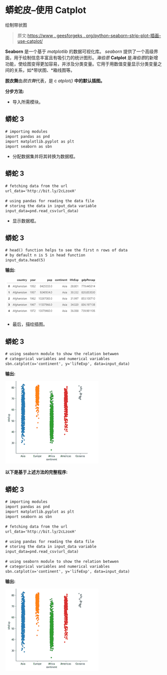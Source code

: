 # 蟒蛇皮–使用 Catplot

绘制带状图

> 原文:[https://www . geesforgeks . org/python-seaborn-strip-plot-插画-use-catplot/](https://www.geeksforgeeks.org/python-seaborn-strip-plot-illustration-using-catplot/)

**Seaborn** 是一个基于 *matplotlib* 的数据可视化库。 *seaborn* 提供了一个高级界面，用于绘制信息丰富且有吸引力的统计图形。*海伯恩* **Catplot** 是*海伯恩*的新增功能，使绘图变得更加容易，并涉及分类变量。它用于用数值变量显示分类变量之间的关系，如*带状图、*箱线图等。

**脱衣舞**由*脱衣舞*代表，是 c *atplot()* **中的默认插图。**

**分步方法:**

*   导入所需模块。

## 蟒蛇 3

```
# importing modules
import pandas as pnd
import matplotlib.pyplot as plt
import seaborn as sbn
```

*   分配数据集并将其转换为数据框。

## 蟒蛇 3

```
# fetching data from the url
url_data='http://bit.ly/2cLzoxH'

# using pandas for reading the data file
# storing the data in input_data variable
input_data=pnd.read_csv(url_data)
```

*   显示数据框。

## 蟒蛇 3

```
# head() function helps to see the first n rows of data
# by default n is 5 in head function
input_data.head(5)
```

**输出:**

![](img/9ae03960fa99a3f98da3f740de948ff4.png)

*   最后，描绘插图。

## 蟒蛇 3

```
# using seaborn module to show the relation betwwen 
# categorical variables and numerical variables
sbn.catplot(x='continent', y='lifeExp', data=input_data)
```

**输出:**

![](img/a9ecaf05b44c3e25f49b3404c08e8c03.png)

**以下是基于上述方法的完整程序:**

## 蟒蛇 3

```
# importing modules
import pandas as pnd
import matplotlib.pyplot as plt
import seaborn as sbn

# fetching data from the url
url_data='http://bit.ly/2cLzoxH'

# using pandas for reading the data file
# storing the data in input_data variable
input_data=pnd.read_csv(url_data)

# using seaborn module to show the relation betwwen 
# categorical variables and numerical variables
sbn.catplot(x='continent', y='lifeExp', data=input_data)
```

**输出:**

![](img/a9ecaf05b44c3e25f49b3404c08e8c03.png)